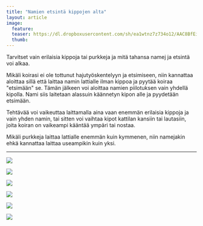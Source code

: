 ```yaml
---
title: "Namien etsintä kippojen alta"
layout: article
image:
  feature:
  teaser: https://dl.dropboxusercontent.com/sh/ea1wtnz7z734o12/AAC8BfEiawbfjrKKJBtVtj3la/aktivointi/namien-etsinta-kippojen-alta/DSC42562-245px.jpg
  thumb:
---
```


Tarvitset vain erilaisia kippoja tai purkkeja ja mitä tahansa namej ja etsintä voi alkaa.

Mikäli koirasi ei ole tottunut hajutyöskentelyyn ja etsimiseen, niin kannattaa aloittaa sillä että laittaa namin lattialle ilman kippoa ja pyytää koiraa "etsimään" se. Tämän jälkeen voi aloittaa namien piilotuksen vain yhdellä kipolla. Nami siis laitetaan alassuin käännetyn kipon alle ja pyydetään etsimään.

Tehtävää voi vaikeuttaa laittamalla aina vaan enemmän erilaisia kippoja ja vain yhden namin, tai sitten voi vaihtaa kipot kattilan kansiin tai lautasiin, joita koiran on vaikeampi kääntää ympäri tai nostaa.

Mikäli purkkeja laittaa lattialle enemmän kuin kymmenen, niin namejakin ehkä kannattaa laittaa useampikin kuin yksi.

---

[![](https://dl.dropboxusercontent.com/sh/ea1wtnz7z734o12/AABl72YZ1iheaAtQdvvL1JJ5a/aktivointi/namien-etsinta-kippojen-alta/DSC30657_2-800px.jpg)](https://dl.dropboxusercontent.com/sh/ea1wtnz7z734o12/AABGyOryXCllKGn1oedSzWPBa/aktivointi/namien-etsinta-kippojen-alta/DSC30657_2.jpg)

[![](https://dl.dropboxusercontent.com/sh/ea1wtnz7z734o12/AAB_InxEcf26mBJ6xJaEIzZha/aktivointi/namien-etsinta-kippojen-alta/DSC30665_2-800px.jpg)](https://dl.dropboxusercontent.com/sh/ea1wtnz7z734o12/AAAfO9-C-HuCtXrVYg_sBT19a/aktivointi/namien-etsinta-kippojen-alta/DSC30665_2.jpg)

[![](https://dl.dropboxusercontent.com/sh/ea1wtnz7z734o12/AADCVnsX6X4RuUUKIjKk5gMka/aktivointi/namien-etsinta-kippojen-alta/DSC30666_2-800px.jpg)](https://dl.dropboxusercontent.com/sh/ea1wtnz7z734o12/AABHcW43bnpBm2aa8GuP8R5Ya/aktivointi/namien-etsinta-kippojen-alta/DSC30666_2.jpg)

[![](https://dl.dropboxusercontent.com/sh/ea1wtnz7z734o12/AADxU-JhJxSlJ9NC7J6qBHnja/aktivointi/namien-etsinta-kippojen-alta/DSC42557-800px.jpg)](https://dl.dropboxusercontent.com/sh/ea1wtnz7z734o12/AAD1DMYuXQRnw20qu3lKlgk0a/aktivointi/namien-etsinta-kippojen-alta/DSC42557.jpg)

[![](https://dl.dropboxusercontent.com/sh/ea1wtnz7z734o12/AADp2jH2k1ZfI81ZC6LL-4Zoa/aktivointi/namien-etsinta-kippojen-alta/DSC42562-800px.jpg)](https://dl.dropboxusercontent.com/sh/ea1wtnz7z734o12/AAA6LVhgT-xqpkHRKG-2x8Vqa/aktivointi/namien-etsinta-kippojen-alta/DSC42562.jpg)

[![](https://dl.dropboxusercontent.com/sh/ea1wtnz7z734o12/AAAq4D9N1zB77uYEOElQGksNa/aktivointi/namien-etsinta-kippojen-alta/DSC42614-800px.jpg)](https://dl.dropboxusercontent.com/sh/ea1wtnz7z734o12/AAA-6tvM5aPlVC6lNRCKxyaMa/aktivointi/namien-etsinta-kippojen-alta/DSC42614.jpg)
